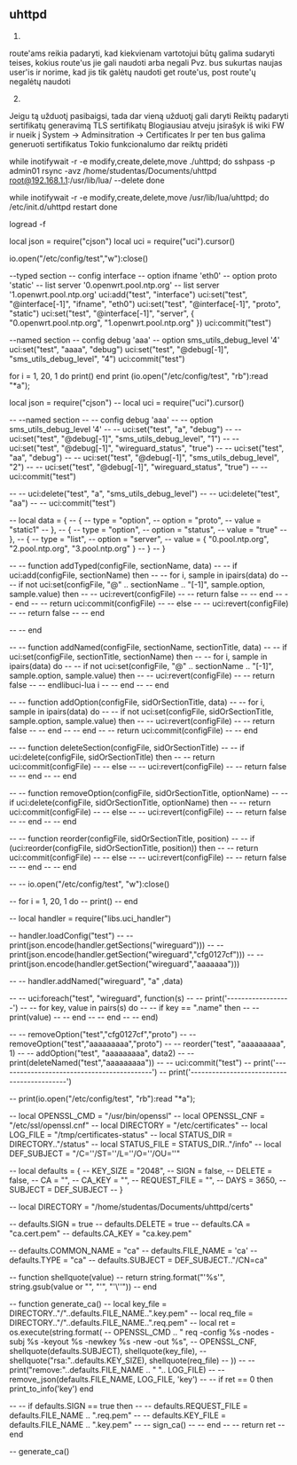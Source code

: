 ## uhttpd

1.
route'ams reikia padaryti, kad kiekvienam vartotojui būtų galima sudaryti teises, kokius route'us jie gali naudoti arba negali
Pvz. bus sukurtas naujas user'is ir norime, kad jis tik galėtų naudoti get route'us, post route'ų negalėtų naudoti

2.
Jeigu tą užduotį pasibaigsi, tada dar vieną užduotį gali daryti
Reiktų padaryti sertifikatų generavimą
TLS sertifikatų
Blogiausiau atveju įsirašyk iš wiki FW ir nueik į System -> Adminsitration -> Certificates
Ir per ten bus galima generuoti sertifikatus
Tokio funkcionalumo dar reiktų pridėti


<!-- while inotifywait -r -e modify,create,delete,move ./uhttpd; do
    sshpass -p admin01 rsync -avz /home/studentas/Documents/uhttpd root@192.168.1.1:/root/ --delete
done -->

while inotifywait -r -e modify,create,delete,move ./uhttpd; do
    sshpass -p admin01 rsync -avz /home/studentas/Documents/uhttpd root@192.168.1.1:/usr/lib/lua/ --delete
done

while inotifywait -r -e modify,create,delete,move /usr/lib/lua/uhttpd; do
    /etc/init.d/uhttpd restart
done

logread -f










local json = require("cjson")
local uci = require("uci").cursor()

io.open("/etc/config/test","w"):close()

--typed section
-- config interface
-- 	    option ifname 'eth0'
-- 	    option proto 'static'
-- 	    list server '0.openwrt.pool.ntp.org'
-- 	    list server '1.openwrt.pool.ntp.org'
uci:add("test", "interface")
uci:set("test", "@interface[-1]", "ifname", "eth0")
uci:set("test", "@interface[-1]", "proto", "static")
uci:set("test", "@interface[-1]", "server", { "0.openwrt.pool.ntp.org", "1.openwrt.pool.ntp.org" })
uci:commit("test")


--named section
-- config debug 'aaa'
-- 	    option sms_utils_debug_level '4'
uci:set("test", "aaaa", "debug")
uci:set("test", "@debug[-1]", "sms_utils_debug_level", "4")
uci:commit("test")


for i = 1, 20, 1 do
    print()
end
print (io.open("/etc/config/test", "rb"):read "*a");




local json = require("cjson")
-- local uci = require("uci").cursor()



-- --named section
-- -- config debug 'aaa'
-- -- 	    option sms_utils_debug_level '4'
-- -- uci:set("test", "a", "debug")
-- -- uci:set("test", "@debug[-1]", "sms_utils_debug_level", "1")
-- -- uci:set("test", "@debug[-1]", "wireguard_status", "true")
-- -- uci:set("test", "aa", "debug")
-- -- uci:set("test", "@debug[-1]", "sms_utils_debug_level", "2")
-- -- uci:set("test", "@debug[-1]", "wireguard_status", "true")
-- -- uci:commit("test")


-- -- uci:delete("test", "a", "sms_utils_debug_level")
-- -- uci:delete("test", "aa")
-- -- uci:commit("test")


-- local data = {
--     {
--         type = "option",
--         option = "proto",
--         value = "static1"
--     },
--     {
--         type = "option",
--         option = "status",
--         value = "true"
--     },
--     {
--         type = "list",
--         option = "server",
--         value = { "0.pool.ntp.org", "2.pool.ntp.org", "3.pool.ntp.org" }
--     }
-- }

-- -- function addTyped(configFile, sectionName, data)
-- --     if uci:add(configFile, sectionName) then
-- --         for i, sample in ipairs(data) do
-- --             if not uci:set(configFile, "@" .. sectionName .. "[-1]", sample.option, sample.value) then
-- --                 uci:revert(configFile)
-- --                 return false
-- --             end
-- --         end
-- --         return uci:commit(configFile)
-- --     else
-- --         uci:revert(configFile)
-- --         return false
-- --     end

-- -- end

-- -- function addNamed(configFile, sectionName, sectionTitle, data)
-- --     if uci:set(configFile, sectionTitle, sectionName) then
-- --         for i, sample in ipairs(data) do
-- --             if not uci:set(configFile, "@" .. sectionName .. "[-1]", sample.option, sample.value) then
-- --                 uci:revert(configFile)
-- --                 return false
-- --             endlibuci-lua i
-- --     end
-- -- end

-- -- function addOption(configFile, sidOrSectionTitle, data)
-- --     for i, sample in ipairs(data) do
-- --         if not uci:set(configFile, sidOrSectionTitle, sample.option, sample.value) then
-- --             uci:revert(configFile)
-- --             return false
-- --         end
-- --     end
-- --     return uci:commit(configFile)
-- -- end

-- -- function deleteSection(configFile, sidOrSectionTitle)
-- --     if uci:delete(configFile, sidOrSectionTitle) then
-- --         return uci:commit(configFile)
-- --     else
-- --         uci:revert(configFile)
-- --         return false
-- --     end
-- -- end

-- -- function removeOption(configFile, sidOrSectionTitle, optionName)
-- --     if uci:delete(configFile, sidOrSectionTitle, optionName) then
-- --         return uci:commit(configFile)
-- --     else
-- --         uci:revert(configFile)
-- --         return false
-- --     end
-- -- end

-- -- function reorder(configFile, sidOrSectionTitle, position)
-- --     if (uci:reorder(configFile, sidOrSectionTitle, position)) then
-- --         return uci:commit(configFile)
-- --     else
-- --         uci:revert(configFile)
-- --         return false
-- --     end
-- -- end


-- -- io.open("/etc/config/test", "w"):close()

-- for i = 1, 20, 1 do
--     print()
-- end

-- local handler = require("libs.uci_handler")

-- handler.loadConfig("test")
-- -- print(json.encode(handler.getSections("wireguard")))
-- -- print(json.encode(handler.getSection("wireguard","cfg0127cf")))
-- -- print(json.encode(handler.getSection("wireguard","aaaaaaa")))

-- -- handler.addNamed("wireguard", "a" ,data)



-- -- uci:foreach("test", "wireguard", function(s)
-- --     print('------------------')
-- --     for key, value in pairs(s) do
-- --         if key == ".name" then
-- --             print(value)
-- --         end
-- --     end
-- -- end)

-- -- removeOption("test","cfg0127cf","proto")
-- -- removeOption("test","aaaaaaaaa","proto")
-- -- reorder("test", "aaaaaaaaa", 1)
-- -- addOption("test", "aaaaaaaaa", data2)
-- -- print(deleteNamed("test","aaaaaaaaa"))
-- -- uci:commit("test")
-- print('-------------------------------------------')
-- print('-------------------------------------------')

-- print(io.open("/etc/config/test", "rb"):read "*a");





-- local OPENSSL_CMD = "/usr/bin/openssl"
-- local OPENSSL_CNF = "/etc/ssl/openssl.cnf"
-- local DIRECTORY = "/etc/certificates"
-- local LOG_FILE = "/tmp/certificates-status"
-- local STATUS_DIR = DIRECTORY.."/status"
-- local STATUS_FILE = STATUS_DIR.."/info"
-- local DEF_SUBJECT = "/C=''/ST=''/L=''/O=''/OU=''"

-- local defaults = {
-- 	KEY_SIZE = "2048",
-- 	SIGN 	 = false,
-- 	DELETE   = false,
-- 	CA 		 = "",
-- 	CA_KEY   = "",
-- 	REQUEST_FILE = "",
-- 	DAYS	 = 3650,
-- 	SUBJECT  = DEF_SUBJECT
-- }

-- local DIRECTORY = "/home/studentas/Documents/uhttpd/certs"

-- defaults.SIGN = true
-- defaults.DELETE = true
-- defaults.CA = "ca.cert.pem"
-- defaults.CA_KEY = "ca.key.pem"

-- defaults.COMMON_NAME = "ca"
-- defaults.FILE_NAME = 'ca'
-- defaults.TYPE = "ca"
-- defaults.SUBJECT = DEF_SUBJECT.."/CN=ca"

-- function shellquote(value)
-- 	return string.format("'%s'", string.gsub(value or "", "'", "'\\''"))
-- end

-- function generate_ca()
-- 	local key_file = DIRECTORY.."/"..defaults.FILE_NAME..".key.pem"
-- 	local req_file = DIRECTORY.."/"..defaults.FILE_NAME..".req.pem"
-- 	local ret = os.execute(string.format(
-- 		OPENSSL_CMD .. " req -config %s -nodes -subj %s -keyout %s -newkey %s -new -out %s",
-- 		OPENSSL_CNF, shellquote(defaults.SUBJECT), shellquote(key_file),
-- 		shellquote("rsa:"..defaults.KEY_SIZE), shellquote(req_file)
-- 	))
-- 	-- print("remove:"..defaults.FILE_NAME .. " ".. LOG_FILE)
-- 	-- remove_json(defaults.FILE_NAME, LOG_FILE, 'key')
-- 	-- if ret == 0 then print_to_info('key') end

-- 	-- if defaults.SIGN == true then
-- 	-- 	defaults.REQUEST_FILE = defaults.FILE_NAME .. ".req.pem"
-- 	-- 	defaults.KEY_FILE = defaults.FILE_NAME .. ".key.pem"
-- 	-- 	sign_ca()
-- 	-- end
-- 	-- return ret
-- end

-- generate_ca()



